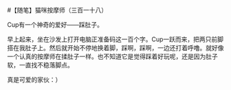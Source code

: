 #【随笔】猫咪按摩师（三百一十八） 

Cup有一个神奇的爱好——踩肚子。

早上起来，坐在沙发上打开电脑正准备码这一百个字。Cup一跃而来，把两只前脚搭在我肚子上。然后就开始不停地换着脚，踩啊，踩啊，一边还打着呼噜。就好像一个认真的按摩师在揉肚子一样。也不知道它是觉得踩着好玩呢，还是因为肚子软，一直找不稳落脚点。

真是可爱的家伙：）      
